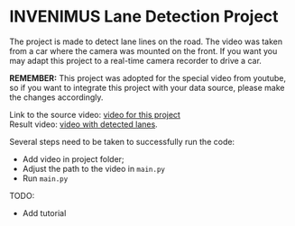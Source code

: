 # INVENIMUS Lane Detection Project

The project is made to detect lane lines on the road. The video was taken from a car where the camera was mounted on the front.
If you want you may adapt this project to a real-time camera recorder to drive a car.

**REMEMBER:** This project was adopted for the special video from youtube, so if you want to integrate this project with your data source, please make the changes accordingly.

Link to the source video: [video for this project](https://drive.google.com/file/d/1mYk9oNOKacxl6x6NOK5gxOdYJuafFPd7/view?usp=sharing)<br> Result video: [video with detected lanes](https://youtu.be/ikBwVa_SXuc).

Several steps need to be taken to successfully run the code:
- Add video in project folder;
- Adjust the path to the video in `main.py`
- Run `main.py`

TODO:
- Add tutorial
